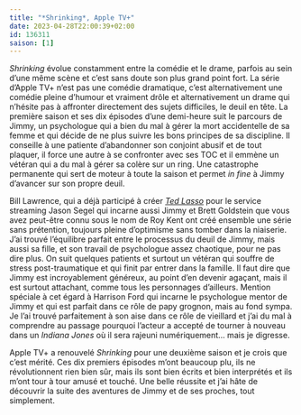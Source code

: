 ```yaml
---
title: "*Shrinking*, Apple TV+"
date: 2023-04-28T22:00:39+02:00
id: 136311 
saison: [1]
---
```


*Shrinking* évolue constamment entre la comédie et le drame, parfois au sein d’une même scène et c’est sans doute son plus grand point fort. La série d’Apple TV+ n’est pas une comédie dramatique, c’est alternativement une comédie pleine d’humour et vraiment drôle et alternativement un drame qui n’hésite pas à affronter directement des sujets difficiles, le deuil en tête. La première saison et ses dix épisodes d’une demi-heure suit le parcours de Jimmy, un psychologue qui a bien du mal à gérer la mort accidentelle de sa femme et qui décide de ne plus suivre les bons principes de sa discipline. Il conseille à une patiente d’abandonner son conjoint abusif et de tout plaquer, il force une autre à se confronter avec ses TOC et il emmène un vétéran qui a du mal à gérer sa colère sur un ring. Une catastrophe permanente qui sert de moteur à toute la saison et permet *in fine* à Jimmy d’avancer sur son propre deuil.

Bill Lawrence, qui a déjà participé à créer [*Ted Lasso*](https://voiretmanger.fr/ted-lasso-lawrence-sudeikis-hunt-kelly-apple-tv/) pour le service streaming Jason Segel qui incarne aussi Jimmy et Brett Goldstein que vous avez peut-être connu sous le nom de Roy Kent ont créé ensemble une série sans prétention, toujours pleine d’optimisme sans tomber dans la niaiserie. J’ai trouvé l’équilibre parfait entre le processus du deuil de Jimmy, mais aussi sa fille, et son travail de psychologue assez chaotique, pour ne pas dire plus. On suit quelques patients et surtout un vétéran qui souffre de stress post-traumatique et qui finit par entrer dans la famille. Il faut dire que Jimmy est incroyablement généreux, au point d’en devenir agaçant, mais il est surtout attachant, comme tous les personnages d’ailleurs. Mention spéciale à cet égard à Harrison Ford qui incarne le psychologue mentor de Jimmy et qui est parfait dans ce rôle de papy grognon, mais au fond sympa. Je l’ai trouvé parfaitement à son aise dans ce rôle de vieillard et j’ai du mal à comprendre au passage pourquoi l’acteur a accepté de tourner à nouveau dans un *Indiana Jones* où il sera rajeuni numériquement… mais je digresse. 

Apple TV+ a renouvelé *Shrinking* pour une deuxième saison et je crois que c’est mérité. Ces dix premiers épisodes m’ont beaucoup plu, ils ne révolutionnent rien bien sûr, mais ils sont bien écrits et bien interprétés et ils m’ont tour à tour amusé et touché. Une belle réussite et j’ai hâte de découvrir la suite des aventures de Jimmy et de ses proches, tout simplement.